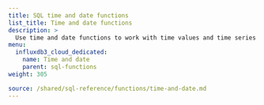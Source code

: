 ```yaml
---
title: SQL time and date functions
list_title: Time and date functions
description: >
  Use time and date functions to work with time values and time series data.
menu:
  influxdb3_cloud_dedicated:
    name: Time and date
    parent: sql-functions    
weight: 305

source: /shared/sql-reference/functions/time-and-date.md
---
```


<!-- 
The content of this page is at /content/shared/sql-reference/functions/time-and-date.md
-->
